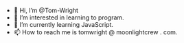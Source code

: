 - 👋 Hi, I’m @Tom-Wright
- 👀 I’m interested in learning to program.
- 🌱 I’m currently learning JavaScript.
- 📫 How to reach me is tomwright @ moonlightcrew . com.

<!---
Tom-Wright/Tom-Wright is a ✨ special ✨ repository because its `README.md` (this file) appears on your GitHub profile.
You can click the Preview link to take a look at your changes.
--->
